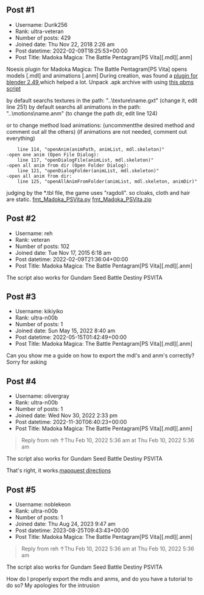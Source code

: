 ## Post #1
- Username: Durik256
- Rank: ultra-veteran
- Number of posts: 429
- Joined date: Thu Nov 22, 2018 2:26 am
- Post datetime: 2022-02-09T18:25:53+00:00
- Post Title: Madoka Magica: The Battle Pentagram[PS Vita][.mdl][.anm]

Noesis plugin for Madoka Magica: The Battle Pentagram[PS Vita]
opens models [.mdl] and animations [.anm]
During creation, was found a [plugin for blender 2.49](https://forum.xentax.com/viewtopic.php?f=16&t=17012&p=135953#p135953),which helped a lot.
Unpack .apk archive with using [this qbms script](http://aluigi.altervista.org/bms/dragon_ball_z_boz.bms) 

by default searchs  textures in the path: "..\texture\name.gxt"
(change it, edit line 251)
by default searchs  all animations in the path: "..\motions\name.anm"
(to change the path dir, edit line 124)

or to change method load animations:
(uncommentthe desired method and comment out all the others)
(if animations are not needed, comment out everything)

```
    line 114, "openAnim(animPath, animList, mdl.skeleton)"
-open one anim (Open File Dialog):
    line 117, "openDialogFile(animList, mdl.skeleton)"
-open all anim from dir (Open Folder Dialog):
    line 121, "openDialogFolder(animList, mdl.skeleton)"
-open all anim from dir:
    line 125, "openAllAnimFromFolder(animList, mdl.skeleton, animDir)"

```


judging by the *.tbl file, the game uses "ragdoll". so cloaks, cloth and hair are static.
[fmt_Madoka_PSVita.py](https://github.com/Durik256/Noesis-Plugins/blob/master/fmt_Madoka_PSVita.py)
[fmt_Madoka_PSVita.zip](https://xentaxbackup.github.io/file/21753_fmt_Madoka_PSVita.zip)
## Post #2
- Username: reh
- Rank: veteran
- Number of posts: 102
- Joined date: Tue Nov 17, 2015 6:18 am
- Post datetime: 2022-02-09T21:36:04+00:00
- Post Title: Madoka Magica: The Battle Pentagram[PS Vita][.mdl][.anm]

The script also works for Gundam Seed Battle Destiny PSVITA
## Post #3
- Username: kikiyiko
- Rank: ultra-n00b
- Number of posts: 1
- Joined date: Sun May 15, 2022 8:40 am
- Post datetime: 2022-05-15T01:42:49+00:00
- Post Title: Madoka Magica: The Battle Pentagram[PS Vita][.mdl][.anm]

Can you show me a guide on how to export the mdl's and anm's correctly? Sorry for asking
## Post #4
- Username: olivergray
- Rank: ultra-n00b
- Number of posts: 1
- Joined date: Wed Nov 30, 2022 2:33 pm
- Post datetime: 2022-11-30T06:40:23+00:00
- Post Title: Madoka Magica: The Battle Pentagram[PS Vita][.mdl][.anm]

> Reply from reh ↑Thu Feb 10, 2022 5:36 am at Thu Feb 10, 2022 5:36 am
>
> 
The script also works for Gundam Seed Battle Destiny PSVITA

That's right, it works.[mapquest directions](https://mapquestdirectionss.com)
## Post #5
- Username: noblekeon
- Rank: ultra-n00b
- Number of posts: 1
- Joined date: Thu Aug 24, 2023 9:47 am
- Post datetime: 2023-08-25T09:43:43+00:00
- Post Title: Madoka Magica: The Battle Pentagram[PS Vita][.mdl][.anm]

> Reply from reh ↑Thu Feb 10, 2022 5:36 am at Thu Feb 10, 2022 5:36 am
>
> 
The script also works for Gundam Seed Battle Destiny PSVITA

How do I properly export the mdls and anms, and do you have a tutorial to do so? My apologies for the intrusion
